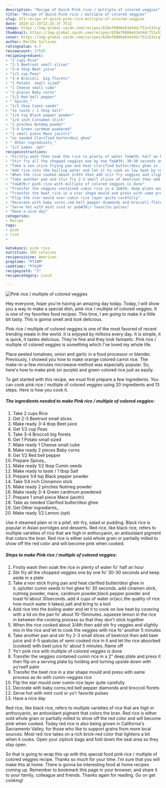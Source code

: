 ```yaml
---
description: "Recipe of Quick Pink rice / multiple of colored veggies"
title: "Recipe of Quick Pink rice / multiple of colored veggies"
slug: 471-recipe-of-quick-pink-rice-multiple-of-colored-veggies
date: 2020-12-25T22:35:37.751Z
image: https://img-global.cpcdn.com/recipes/628ef8006e63e54d/751x532cq70/pink-rice-multiple-of-colored-veggies-recipe-main-photo.jpg
thumbnail: https://img-global.cpcdn.com/recipes/628ef8006e63e54d/751x532cq70/pink-rice-multiple-of-colored-veggies-recipe-main-photo.jpg
cover: https://img-global.cpcdn.com/recipes/628ef8006e63e54d/751x532cq70/pink-rice-multiple-of-colored-veggies-recipe-main-photo.jpg
author: Martha Sullivan
ratingvalue: 4.7
reviewcount: 27525
recipeingredient:
- "2 cups Rice"
- "2-3 Beetroot small slices"
- "3-4 tbsp Beet juice"
- "1/2 cup Peas"
- "3-4 Broccoli  big florets"
- "1 Potato  small sized"
- "1 Cheese small cube"
- "2 pieces Baby corns"
- "1/2 Red bell pepper"
- " Spices_"
- "1/2 tbsp Cumin seeds"
- "to taste / 1 tbsp Salt"
- "1/4 tsp Black pepper powder"
- "1/4 inch Cinnamon stick"
- "2 pinches Nutmeg powder"
- "3-4 Green cardmum powdered"
- "1 small piece Mace javitri"
- "as needed Clarified butterdesi ghee"
- " Other ingredients_"
- "1/2 Lemon  opt"
recipeinstructions:
- "Firstly wash then soak the rice in plenty of water fo&#39; half an hour"
- "Stir fry all the chopped veggies one by one fo&#39; 30-30 seconds and keep aside in a plate"
- "Take a non stick frying pan and heat clarified butter/desi ghee in it..splutter cumin seeds in hot ghee fo&#39; 30 seconds..add cinamen stick, nutmeg powder, mace, cardmum powder,black pepper powder and toast fo&#39;about 30seconds..add 4 cups of water or(acc.the quality of rice how much water it takes),salt and bring to a boil"
- "Add rice into the boiling water and let it to cook on low heat by covering with a lid on the pan fo&#39; about 10-15minutes..squeeze lemon in the rice in between the cooking process so that they don&#39;t stick together"
- "When the rice cooked about 3/4th then add stir fry veggies and slightly mix in the rice and let to cook the veggies with rice fo&#39; another 5 minutes"
- "Take another pan and stir fry 2-3 small slices of beetroot then add beet juice and 4-5 spatulas of semi cooked rice in it and let the rice absorbed (cooked) with beet juice fo&#39; about 5 minutes..flame off"
- "Yo&#39;r pink rice with multiple of colored veggies is done"
- "Transfer the veggies contained cumin rice in a 2&#34; deep plate and press it then flip on a serving plate by holding and turning upside down with yo&#39;rself palm"
- "Transfer the beet rice in a star shape mould and press with same process as do with cumin-veggies rice"
- "Flip the star mould over cumin rice layer quite carefully"
- "Decorate with baby corns,red bell pepper diamonds and broccoli florets"
- "Serve hot with mint curd or yo&#39;r favorite pulses"
- "Have a nice day"
categories:
- Recipe
tags:
- pink
- rice
- 

katakunci: pink rice  
nutrition: 103 calories
recipecuisine: American
preptime: "PT18M"
cooktime: "PT42M"
recipeyield: "3"
recipecategory: Lunch

---
```



![Pink rice / multiple of colored veggies](https://img-global.cpcdn.com/recipes/628ef8006e63e54d/751x532cq70/pink-rice-multiple-of-colored-veggies-recipe-main-photo.jpg)

Hey everyone, hope you're having an amazing day today. Today, I will show you a way to make a special dish, pink rice / multiple of colored veggies. It is one of my favorites food recipes. This time, I am going to make it a little bit tasty. This is gonna smell and look delicious.

Pink rice / multiple of colored veggies is one of the most favored of recent trending meals in the world. It is enjoyed by millions every day. It is simple, it is quick, it tastes delicious. They're fine and they look fantastic. Pink rice / multiple of colored veggies is something which I've loved my whole life.

Place peeled tomatoes, onion and garlic in a food processor or blender. Previously, I showed you how to make orange colored carrot rice. The make-in-a-few minutes microwave method was especially popular. So, here&#39;s how to make pink (or purple) and green colored rice just as easily.


To get started with this recipe, we must first prepare a few ingredients. You can cook pink rice / multiple of colored veggies using 20 ingredients and 13 steps. Here is how you cook it.

<!--inarticleads1-->

##### The ingredients needed to make Pink rice / multiple of colored veggies:

1. Take 2 cups Rice
1. Get 2-3 Beetroot small slices
1. Make ready 3-4 tbsp Beet juice
1. Get 1/2 cup Peas
1. Take 3-4 Broccoli  big florets
1. Get 1 Potato  small sized
1. Make ready 1 Cheese small cube
1. Make ready 2 pieces Baby corns
1. Get 1/2 Red bell pepper
1. Prepare  Spices_
1. Make ready 1/2 tbsp Cumin seeds
1. Make ready to taste / 1 tbsp Salt
1. Prepare 1/4 tsp Black pepper powder
1. Take 1/4 inch Cinnamon stick
1. Make ready 2 pinches Nutmeg powder
1. Make ready 3-4 Green cardmum powdered
1. Prepare 1 small piece Mace (javitri)
1. Take as needed Clarified butter/desi ghee
1. Get  Other ingredients_
1. Make ready 1/2 Lemon  (opt)


Use it steamed plain or in a pilaf, stir-fry, salad or pudding. Black rice is popular in Asian porridges and desserts. Red rice, like black rice, refers to multiple varieties of rice that are high in anthocyanin, an antioxidant pigment that colors the bran. Red rice is either sold whole grain or partially milled to show off the red color and will become pink when cooked. 

<!--inarticleads2-->

##### Steps to make Pink rice / multiple of colored veggies:

1. Firstly wash then soak the rice in plenty of water fo&#39; half an hour
1. Stir fry all the chopped veggies one by one fo&#39; 30-30 seconds and keep aside in a plate
1. Take a non stick frying pan and heat clarified butter/desi ghee in it..splutter cumin seeds in hot ghee fo&#39; 30 seconds..add cinamen stick, nutmeg powder, mace, cardmum powder,black pepper powder and toast fo&#39;about 30seconds..add 4 cups of water or(acc.the quality of rice how much water it takes),salt and bring to a boil
1. Add rice into the boiling water and let it to cook on low heat by covering with a lid on the pan fo&#39; about 10-15minutes..squeeze lemon in the rice in between the cooking process so that they don&#39;t stick together
1. When the rice cooked about 3/4th then add stir fry veggies and slightly mix in the rice and let to cook the veggies with rice fo&#39; another 5 minutes
1. Take another pan and stir fry 2-3 small slices of beetroot then add beet juice and 4-5 spatulas of semi cooked rice in it and let the rice absorbed (cooked) with beet juice fo&#39; about 5 minutes..flame off
1. Yo&#39;r pink rice with multiple of colored veggies is done
1. Transfer the veggies contained cumin rice in a 2&#34; deep plate and press it then flip on a serving plate by holding and turning upside down with yo&#39;rself palm
1. Transfer the beet rice in a star shape mould and press with same process as do with cumin-veggies rice
1. Flip the star mould over cumin rice layer quite carefully
1. Decorate with baby corns,red bell pepper diamonds and broccoli florets
1. Serve hot with mint curd or yo&#39;r favorite pulses
1. Have a nice day


Red rice, like black rice, refers to multiple varieties of rice that are high in anthocyanin, an antioxidant pigment that colors the bran. Red rice is either sold whole grain or partially milled to show off the red color and will become pink when cooked. Today red rice is also being grown in California&#39;s Sacramento Valley, for those who like to support grains from more local sources. Most red rice takes on a rich brick-red color that lightens a bit when it cooks. Open your ziplock bags and fold down the seal area so they stay open. 

So that is going to wrap this up with this special food pink rice / multiple of colored veggies recipe. Thanks so much for your time. I'm sure that you will make this at home. There is gonna be interesting food at home recipes coming up. Remember to bookmark this page in your browser, and share it to your family, colleague and friends. Thanks again for reading. Go on get cooking!
